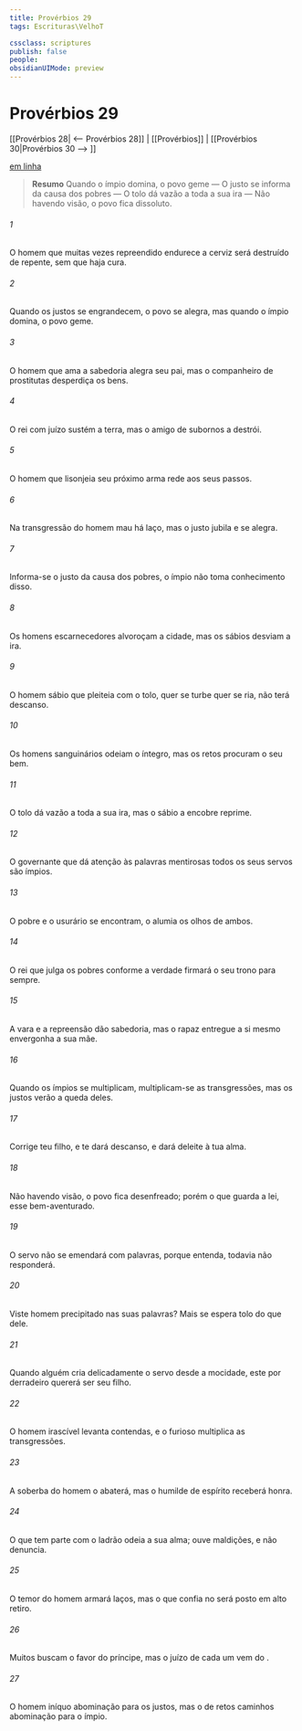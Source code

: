 ```yaml
---
title: Provérbios 29
tags: Escrituras\VelhoT

cssclass: scriptures
publish: false
people:
obsidianUIMode: preview
---
```


# Provérbios 29
[[Provérbios 28| <-- Provérbios 28]] | [[Provérbios]] | [[Provérbios 30|Provérbios 30 --> ]]

[em linha](https://churchofjesuschrist.org/study/scriptures/ot/prov/29?lang=por)

> __Resumo__
Quando o ímpio domina, o povo geme — O justo se informa da causa dos pobres — O tolo dá vazão a toda a sua ira — Não havendo visão, o povo fica dissoluto.

###### 1 
O homem que  muitas vezes repreendido endurece a cerviz será destruído de repente, sem que haja cura.

###### 2 
Quando os justos se engrandecem, o povo se alegra, mas quando o ímpio domina, o povo geme.

###### 3 
O homem que ama a sabedoria alegra seu pai, mas o companheiro de prostitutas desperdiça os bens.

###### 4 
O rei com juízo sustém a terra, mas o amigo de subornos a destrói.

###### 5 
O homem que lisonjeia seu próximo arma  rede aos seus passos.

###### 6 
Na transgressão do homem mau há laço, mas o justo jubila e se alegra.

###### 7 
Informa-se o justo da causa dos pobres,  o ímpio não toma conhecimento disso.

###### 8 
Os homens escarnecedores alvoroçam a cidade, mas os sábios desviam a ira.

###### 9 
O homem sábio que pleiteia com o tolo, quer se turbe quer se ria, não terá descanso.

###### 10 
Os homens sanguinários odeiam o íntegro, mas os retos procuram o seu bem.

###### 11 
O tolo dá vazão a toda a sua ira, mas o sábio a encobre  reprime.

###### 12 
O governante que dá atenção às palavras mentirosas  todos os seus servos são ímpios.

###### 13 
O pobre e o usurário se encontram,  o  alumia os olhos de ambos.

###### 14 
O rei que julga os pobres conforme a verdade firmará o seu trono para sempre.

###### 15 
A vara e a repreensão dão sabedoria, mas o rapaz entregue a si mesmo envergonha a sua mãe.

###### 16 
Quando os ímpios se multiplicam, multiplicam-se as transgressões, mas os justos verão a queda deles.

###### 17 
Corrige teu filho, e te dará descanso, e dará deleite à tua alma.

###### 18 
Não havendo visão, o povo fica desenfreado; porém o que guarda a lei, esse  bem-aventurado.

###### 19 
O servo não se emendará com palavras, porque  entenda, todavia não responderá.

###### 20 
Viste  homem precipitado nas suas palavras? Mais se espera  tolo do que dele.

###### 21 
Quando alguém cria delicadamente o  servo desde a mocidade, este por derradeiro quererá ser seu filho.

###### 22 
O homem irascível levanta contendas, e o furioso multiplica as transgressões.

###### 23 
A soberba do homem o abaterá, mas o humilde de espírito receberá honra.

###### 24 
O que tem parte com o ladrão odeia a sua  alma; ouve maldições, e não  denuncia.

###### 25 
O temor do homem armará laços, mas o que confia no  será posto em alto retiro.

###### 26 
Muitos buscam o favor do príncipe, mas o juízo de cada um vem do .

###### 27 
O homem iníquo  abominação para os justos, mas o de retos caminhos  abominação para o ímpio.


